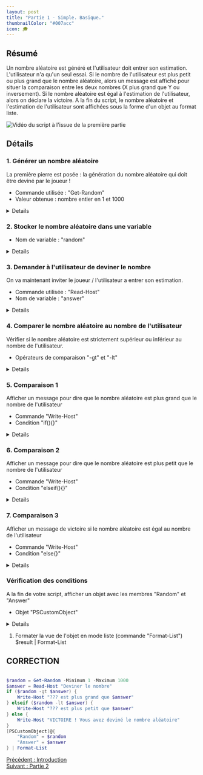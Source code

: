 ```yaml
---
layout: post
title: "Partie 1 - Simple. Basique."
thumbnailColor: "#007acc"
icon: 🎓
---
```


## Résumé

Un nombre aléatoire est généré et l'utilisateur doit entrer son estimation. L'utilisateur n'a qu'un seul essai. Si le nombre de l'utilisateur est plus petit ou plus grand que le nombre aléatoire, alors un message est affiché pour situer la comparaison entre les deux nombres (X plus grand que Y ou inversement). Si le nombre aléatoire est égal à l'estimation de l'utilisateur, alors on déclare la victoire. A la fin du script, le nombre aléatoire et l'estimation de l'utilisateur sont affichées sous la forme d'un objet au format liste.

![Vidéo du script à l'issue de la première partie](cours-pratique-partie-1.gif)

## Détails

### 1. Générer un nombre aléatoire

La première pierre est posée : la génération du nombre aléatoire qui doit être deviné par le joueur !

- Commande utilisée : "Get-Random"
- Valeur obtenue : nombre entier en 1 et 1000

<details>
  <code>Get-Random -Minimum 1 -Maximum 1000</code>
</details>

### 2. Stocker le nombre aléatoire dans une variable

- Nom de variable : "random"

<details>
  <code>$random = Get-Random -Minimum 1 -Maximum 1000</code>
</details>

### 3. Demander à l'utilisateur de deviner le nombre

On va maintenant inviter le joueur / l'utilisateur a entrer son estimation.

- Commande utilisée : "Read-Host"
- Nom de variable : "answer"

<details>
  <code>$answer = Read-Host "Deviner le nombre"</code>
</details>

### 4. Comparer le nombre aléatoire au nombre de l'utilisateur

Vérifier si le nombre aléatoire est strictement supérieur ou inférieur au nombre de l'utilisateur.

- Opérateurs de comparaison "-gt" et "-lt"

<details>
  <pre><code>
    # Aléatoire est supérieur au nb utilisateur
    $random -gt $answer
    $answer -lt $random
    # Aléatoire est plus petit que nb utilisateur
    $random -lt $answer
    $answer -gt $random
  </code></pre>
</details>

### 5. Comparaison 1 

Afficher un message pour dire que le nombre aléatoire est plus grand que le nombre de l'utilisateur 

- Commande "Write-Host"
- Condition "if(){}"

<details>
  <code>if ($random -gt $answer) { Write-Host "??? est plus grand que $answer" }</code>
</details>

### 6. Comparaison 2

Afficher un message pour dire que le nombre aléatoire est plus petit que le nombre de l'utilisateur

- Commande "Write-Host"
- Condition "elseif(){}"

<details>
  <pre><code>
    elseif ($random -lt $answer) { Write-Host "??? est plus petit que $answer" }
  </pre></code>
</details>

### 7. Comparaison 3

Afficher un message de victoire si le nombre aléatoire est égal au nombre de l'utilisateur

- Commande "Write-Host"
- Condition "else{}"

<details>
  <pre><code>
    else { Write-Host "VICTOIRE ! Vous avez devinez le nombre aléatoire" }
  </pre></code>
</details>

### Vérification des conditions

A la fin de votre script, afficher un objet avec les membres "Random" et "Answer"

- Objet "PSCustomObject"

<details>
  <pre><code>
    $result = [PSCustomObject]@{
        "Random" = $random
        "Answer" = $answer
    }
  </code></pre>
</details>

1. Formater la vue de l'objet en mode liste (commande "Format-List")
$result | Format-List

## CORRECTION 


```powershell

$random = Get-Random -Minimum 1 -Maximum 1000
$answer = Read-Host "Deviner le nombre"
if ($random -gt $answer) { 
    Write-Host "??? est plus grand que $answer"
} elseif ($random -lt $answer) {
    Write-Host "??? est plus petit que $answer"
} else {
    Write-Host "VICTOIRE ! Vous avez deviné le nombre aléatoire"
}
[PSCustomObject]@{
    "Random" = $random
    "Answer" = $answer
} | Format-List

```


<div class="buttons">
    <div class="buttonBack">
        <a href="/2022/10/21/cours-pratique-posh-0">Précédent : Introduction</a>
    </div>
    <div class="buttonNext">
        <a href="/2022/10/21/cours-pratique-posh-2">Suivant : Partie 2</a>
    </div>
</div>